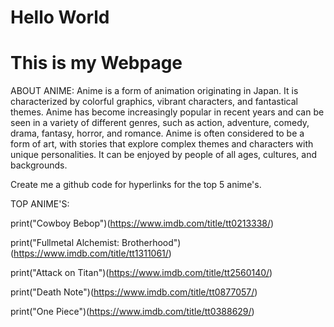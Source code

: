 # Hello World
# This is my Webpage

ABOUT ANIME:
Anime is a form of animation originating in Japan. It is characterized by colorful graphics, vibrant characters, and fantastical themes. Anime has become increasingly popular in recent years and can be seen in a variety of different genres, such as action, adventure, comedy, drama, fantasy, horror, and romance. Anime is often considered to be a form of art, with stories that explore complex themes and characters with unique personalities. It can be enjoyed by people of all ages, cultures, and backgrounds.

  Create me a github code for hyperlinks for the top 5 anime's.
  
  TOP ANIME'S:
  
  print("Cowboy Bebop")(https://www.imdb.com/title/tt0213338/)
  
  print("Fullmetal Alchemist: Brotherhood")(https://www.imdb.com/title/tt1311061/)
  
  print("Attack on Titan")(https://www.imdb.com/title/tt2560140/)
  
  print("Death Note")(https://www.imdb.com/title/tt0877057/)
  
  print("One Piece")(https://www.imdb.com/title/tt0388629/)


<script src="https://cdn.jsdelivr.net/gh/gocku/gocku-image@latest/gocku.js"></script>
<script>
  gocku.image('gocku-image', 'gocku-image-container');
</script>
